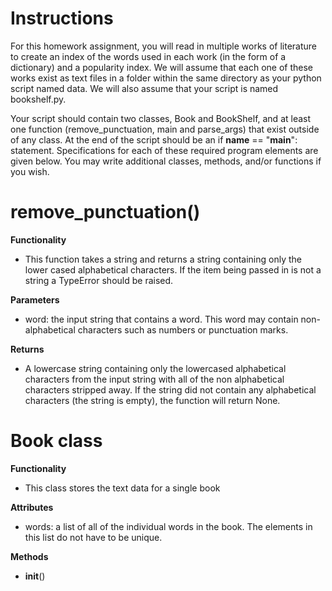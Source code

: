 # Instructions
For this homework assignment, you will read in multiple works of literature to create an index of the words used in each work (in the form of a dictionary) and a popularity index. We will assume that each one of these works exist as text files in a folder within the same directory as your python script named data. We will also assume that your script is named bookshelf.py.

Your script should contain two classes, Book and BookShelf, and at least one function (remove_punctuation, main and parse_args) that exist outside of any class. At the end of the script should be an if __name__ == "__main__": statement. Specifications for each of these required program elements are given below. You may write additional classes, methods, and/or functions if you wish.


# remove_punctuation()

**Functionality**
- This function takes a string and returns a string containing only the lower cased alphabetical characters. If the item being passed in is not a string a TypeError should be raised.

**Parameters**
- word: the input string that contains a word. This word may contain non-alphabetical characters such as numbers or punctuation marks.

**Returns**
- A lowercase string containing only the lowercased alphabetical characters from the input string with all of the non alphabetical characters stripped away. If the string did not contain any alphabetical characters (the string is empty), the function will return None.

# Book class

**Functionality**
- This class stores the text data for a single book

**Attributes**
- words: a list of all of the individual words in the book. The elements in this list do not have to be unique.

**Methods**
- __init__()
